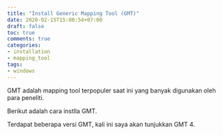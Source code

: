 ```yaml
---
title: "Install Generic Mapping Tool (GMT)"
date: 2020-02-15T15:00:54+07:00
draft: false
toc: true
comments: true
categories:
- installation
- mapping_tool
tags:
- windows
---
```


GMT adalah mapping tool terpopuler saat ini yang banyak digunakan oleh para peneliti.

Berikut adalah cara instlla GMT.

Terdapat beberapa versi GMT, kali ini saya akan tunjukkan GMT 4.